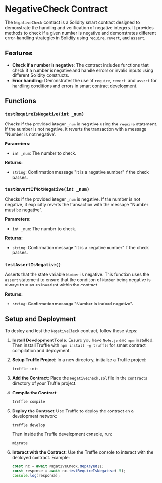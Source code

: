 # NegativeCheck Contract

The `NegativeCheck` contract is a Solidity smart contract designed to demonstrate the handling and verification of negative integers. It provides methods to check if a given number is negative and demonstrates different error-handling strategies in Solidity using `require`, `revert`, and `assert`.

## Features

- **Check if a number is negative**: The contract includes functions that check if a number is negative and handle errors or invalid inputs using different Solidity constructs.
- **Error handling**: Demonstrates the use of `require`, `revert`, and `assert` for handling conditions and errors in smart contract development.

## Functions

### `testRequireIsNegative(int _num)`

Checks if the provided integer `_num` is negative using the `require` statement. If the number is not negative, it reverts the transaction with a message "Number is not negative".

**Parameters:**
- `int _num`: The number to check.

**Returns:**
- `string`: Confirmation message "It is a negative number" if the check passes.

### `testRevertIfNotNegative(int _num)`

Checks if the provided integer `_num` is negative. If the number is not negative, it explicitly reverts the transaction with the message "Number must be negative".

**Parameters:**
- `int _num`: The number to check.

**Returns:**
- `string`: Confirmation message "It is a negative number" if the check passes.

### `testAssertIsNegative()`

Asserts that the state variable `Number` is negative. This function uses the `assert` statement to ensure that the condition of `Number` being negative is always true as an invariant within the contract.

**Returns:**
- `string`: Confirmation message "Number is indeed negative".

## Setup and Deployment

To deploy and test the `NegativeCheck` contract, follow these steps:

1. **Install Development Tools**: Ensure you have `Node.js` and `npm` installed. Then install Truffle with `npm install -g truffle` for smart contract compilation and deployment.

2. **Setup Truffle Project**: In a new directory, initialize a Truffle project:
   ```bash
   truffle init
   ```

3. **Add the Contract**: Place the `NegativeCheck.sol` file in the `contracts` directory of your Truffle project.

4. **Compile the Contract**:
   ```bash
   truffle compile
   ```

5. **Deploy the Contract**: Use Truffle to deploy the contract on a development network:
   ```bash
   truffle develop
   ```
   Then inside the Truffle development console, run:
   ```bash
   migrate
   ```

6. **Interact with the Contract**: Use the Truffle console to interact with the deployed contract. Example:
   ```javascript
   const nc = await NegativeCheck.deployed();
   const response = await nc.testRequireIsNegative(-5);
   console.log(response);
   ```
